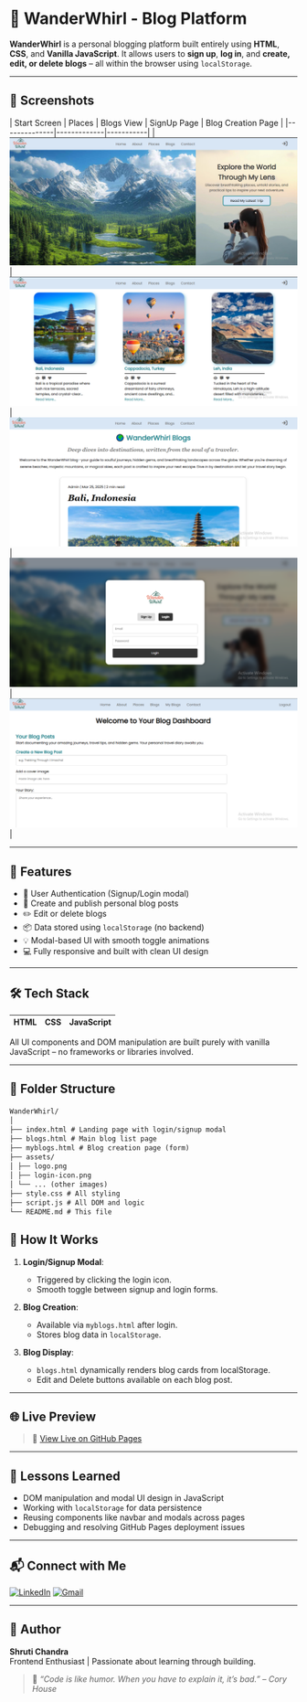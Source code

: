 # 📝 WanderWhirl - Blog Platform

**WanderWhirl** is a personal blogging platform built entirely using **HTML**, **CSS**, and **Vanilla JavaScript**. It allows users to **sign up**, **log in**, and **create, edit, or delete blogs** – all within the browser using `localStorage`.

---

## 📸 Screenshots

| Start Screen | Places | Blogs View | SignUp Page | Blog Creation Page | 
|--------------|-------------|-----------|
| ![Start](./assets/screenshots/start.PNG) | ![places](./assets/screenshots/places.PNG) | ![blogs](./assets/screenshots/blogs.PNG) | ![signup](./assets/screenshots/signup.PNG) | ![blogcreation](./assets/screenshots/blogcreation.PNG) |

---

## 🚀 Features

- 🔐 User Authentication (Signup/Login modal)
- 📝 Create and publish personal blog posts
- ✏️ Edit or delete blogs
- 📦 Data stored using `localStorage` (no backend)
- 💡 Modal-based UI with smooth toggle animations
- 💻 Fully responsive and built with clean UI design

---

## 🛠️ Tech Stack

| HTML | CSS | JavaScript |
|------|-----|-------------|

All UI components and DOM manipulation are built purely with vanilla JavaScript – no frameworks or libraries involved.

---

## 🧩 Folder Structure

```
WanderWhirl/
│
├── index.html # Landing page with login/signup modal
├── blogs.html # Main blog list page
├── myblogs.html # Blog creation page (form)
├── assets/
│ ├── logo.png
│ ├── login-icon.png
│ └── ... (other images)
├── style.css # All styling
├── script.js # All DOM and logic
└── README.md # This file
```

## 🔧 How It Works

1. **Login/Signup Modal**:
   - Triggered by clicking the login icon.
   - Smooth toggle between signup and login forms.

2. **Blog Creation**:
   - Available via `myblogs.html` after login.
   - Stores blog data in `localStorage`.

3. **Blog Display**:
   - `blogs.html` dynamically renders blog cards from localStorage.
   - Edit and Delete buttons available on each blog post.

---

## 🌐 Live Preview

> 📍 [View Live on GitHub Pages](https://techieshruti.github.io/Brainwave_Matrix_Intern_Task_2/)

---

## 🧠 Lessons Learned

- DOM manipulation and modal UI design in JavaScript
- Working with `localStorage` for data persistence
- Reusing components like navbar and modals across pages
- Debugging and resolving GitHub Pages deployment issues

---

## 📬 Connect with Me

[![LinkedIn](https://img.shields.io/badge/LinkedIn-blue?logo=linkedin&style=for-the-badge&logoColor=white)](https://www.linkedin.com/in/shruti-chandra-656578174/)
[![Gmail](https://img.shields.io/badge/Gmail-red?logo=gmail&style=for-the-badge&logoColor=white)](mailto:shrutichandra721@gmail.com)

---

## 🙌 Author

**Shruti Chandra**  
Frontend Enthusiast | Passionate about learning through building.

> 🧡 *“Code is like humor. When you have to explain it, it’s bad.” – Cory House*

